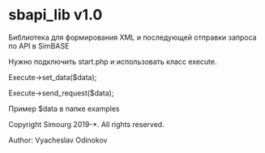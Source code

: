 # sbapi_lib v1.0
Библиотека для формирования XML и последующей отправки запроса по API в  SimBASE

Нужно подключить start.php и использовать класс execute.



Execute->set_data($data);

Execute->send_request($data);

Пример $data в папке examples


Copyright Simourg 2019-*. All rights reserved.

Author: Vyacheslav Odinokov
